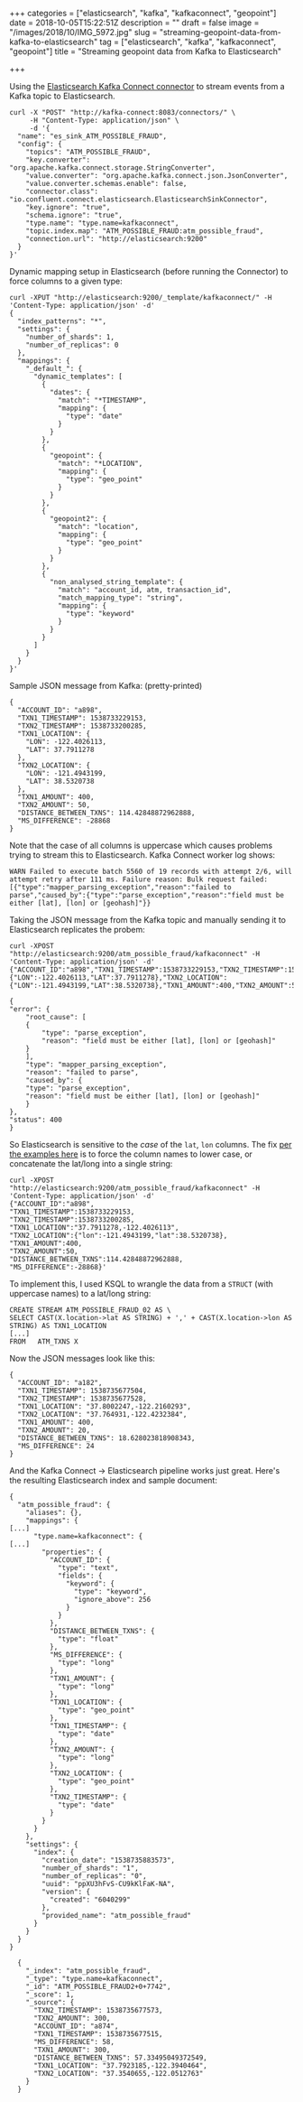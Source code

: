 +++
categories = ["elasticsearch", "kafka", "kafkaconnect", "geopoint"]
date = 2018-10-05T15:22:51Z
description = ""
draft = false
image = "/images/2018/10/IMG_5972.jpg"
slug = "streaming-geopoint-data-from-kafka-to-elasticsearch"
tag = ["elasticsearch", "kafka", "kafkaconnect", "geopoint"]
title = "Streaming geopoint data from Kafka to Elasticsearch"

+++

Using the [Elasticsearch Kafka Connect connector](https://www.confluent.io/connector/kafka-connect-elasticsearch/) to stream events from a Kafka topic to Elasticsearch. 

<!--more-->


```
curl -X "POST" "http://kafka-connect:8083/connectors/" \
     -H "Content-Type: application/json" \
     -d '{
  "name": "es_sink_ATM_POSSIBLE_FRAUD",
  "config": {
    "topics": "ATM_POSSIBLE_FRAUD",
    "key.converter": "org.apache.kafka.connect.storage.StringConverter",
    "value.converter": "org.apache.kafka.connect.json.JsonConverter",
    "value.converter.schemas.enable": false,
    "connector.class": "io.confluent.connect.elasticsearch.ElasticsearchSinkConnector",
    "key.ignore": "true",
    "schema.ignore": "true",
    "type.name": "type.name=kafkaconnect",
    "topic.index.map": "ATM_POSSIBLE_FRAUD:atm_possible_fraud",
    "connection.url": "http://elasticsearch:9200"
  }
}'
```

Dynamic mapping setup in Elasticsearch (before running the Connector) to force columns to a given type: 

```
curl -XPUT "http://elasticsearch:9200/_template/kafkaconnect/" -H 'Content-Type: application/json' -d'
{
  "index_patterns": "*",
  "settings": {
    "number_of_shards": 1,
    "number_of_replicas": 0
  },
  "mappings": {
    "_default_": {
      "dynamic_templates": [
        {
          "dates": {
            "match": "*TIMESTAMP",
            "mapping": {
              "type": "date"
            }
          }
        },
        {
          "geopoint": {
            "match": "*LOCATION",
            "mapping": {
              "type": "geo_point"
            }
          }
        },
        {
          "geopoint2": {
            "match": "location",
            "mapping": {
              "type": "geo_point"
            }
          }
        },
        {
          "non_analysed_string_template": {
            "match": "account_id, atm, transaction_id",
            "match_mapping_type": "string",
            "mapping": {
              "type": "keyword"
            }
          }
        }
      ]
    }
  }
}'
```

Sample JSON message from Kafka: (pretty-printed)

```
{
  "ACCOUNT_ID": "a898",
  "TXN1_TIMESTAMP": 1538733229153,
  "TXN2_TIMESTAMP": 1538733200285,
  "TXN1_LOCATION": {
    "LON": -122.4026113,
    "LAT": 37.7911278
  },
  "TXN2_LOCATION": {
    "LON": -121.4943199,
    "LAT": 38.5320738
  },
  "TXN1_AMOUNT": 400,
  "TXN2_AMOUNT": 50,
  "DISTANCE_BETWEEN_TXNS": 114.42848872962888,
  "MS_DIFFERENCE": -28868
}
```

Note that the case of all columns is uppercase which causes problems trying to stream this to Elasticsearch. Kafka Connect worker log shows: 

    WARN Failed to execute batch 5560 of 19 records with attempt 2/6, will attempt retry after 111 ms. Failure reason: Bulk request failed: [{"type":"mapper_parsing_exception","reason":"failed to parse","caused_by":{"type":"parse_exception","reason":"field must be either [lat], [lon] or [geohash]"}}

Taking the JSON message from the Kafka topic and manually sending it to Elasticsearch replicates the probem: 

    curl -XPOST "http://elasticsearch:9200/atm_possible_fraud/kafkaconnect" -H 'Content-Type: application/json' -d'
    {"ACCOUNT_ID":"a898","TXN1_TIMESTAMP":1538733229153,"TXN2_TIMESTAMP":1538733200285,"TXN1_LOCATION":{"LON":-122.4026113,"LAT":37.7911278},"TXN2_LOCATION":{"LON":-121.4943199,"LAT":38.5320738},"TXN1_AMOUNT":400,"TXN2_AMOUNT":50,"DISTANCE_BETWEEN_TXNS":114.42848872962888,"MS_DIFFERENCE":-28868}'
    
    {
    "error": {
        "root_cause": [
        {
            "type": "parse_exception",
            "reason": "field must be either [lat], [lon] or [geohash]"
        }
        ],
        "type": "mapper_parsing_exception",
        "reason": "failed to parse",
        "caused_by": {
        "type": "parse_exception",
        "reason": "field must be either [lat], [lon] or [geohash]"
        }
    },
    "status": 400
    }

So Elasticsearch is sensitive to the _case_ of the `lat`, `lon` columns. The fix [per the examples here](https://www.elastic.co/guide/en/elasticsearch/reference/current/geo-point.html) is to force the column names to lower case, or concatenate the lat/long into a single string: 

    curl -XPOST "http://elasticsearch:9200/atm_possible_fraud/kafkaconnect" -H 'Content-Type: application/json' -d'
    {"ACCOUNT_ID":"a898",
    "TXN1_TIMESTAMP":1538733229153,
    "TXN2_TIMESTAMP":1538733200285,
    "TXN1_LOCATION":"37.7911278,-122.4026113",
    "TXN2_LOCATION":{"lon":-121.4943199,"lat":38.5320738},
    "TXN1_AMOUNT":400,
    "TXN2_AMOUNT":50,
    "DISTANCE_BETWEEN_TXNS":114.42848872962888,
    "MS_DIFFERENCE":-28868}'

To implement this, I used KSQL to wrangle the data from a `STRUCT` (with uppercase names) to a lat/long string: 

    CREATE STREAM ATM_POSSIBLE_FRAUD_02 AS \
    SELECT CAST(X.location->lat AS STRING) + ',' + CAST(X.location->lon AS STRING) AS TXN1_LOCATION
    [...]
    FROM   ATM_TXNS X 

Now the JSON messages look like this: 

```
{
  "ACCOUNT_ID": "a182",
  "TXN1_TIMESTAMP": 1538735677504,
  "TXN2_TIMESTAMP": 1538735677528,
  "TXN1_LOCATION": "37.8002247,-122.2160293",
  "TXN2_LOCATION": "37.764931,-122.4232384",
  "TXN1_AMOUNT": 400,
  "TXN2_AMOUNT": 20,
  "DISTANCE_BETWEEN_TXNS": 18.628023818908343,
  "MS_DIFFERENCE": 24
}
```

And the Kafka Connect -> Elasticsearch pipeline works just great. Here's the resulting Elasticsearch index and sample document: 

```
{
  "atm_possible_fraud": {
    "aliases": {},
    "mappings": {
[...]
      "type.name=kafkaconnect": {
[...]
        "properties": {
          "ACCOUNT_ID": {
            "type": "text",
            "fields": {
              "keyword": {
                "type": "keyword",
                "ignore_above": 256
              }
            }
          },
          "DISTANCE_BETWEEN_TXNS": {
            "type": "float"
          },
          "MS_DIFFERENCE": {
            "type": "long"
          },
          "TXN1_AMOUNT": {
            "type": "long"
          },
          "TXN1_LOCATION": {
            "type": "geo_point"
          },
          "TXN1_TIMESTAMP": {
            "type": "date"
          },
          "TXN2_AMOUNT": {
            "type": "long"
          },
          "TXN2_LOCATION": {
            "type": "geo_point"
          },
          "TXN2_TIMESTAMP": {
            "type": "date"
          }
        }
      }
    },
    "settings": {
      "index": {
        "creation_date": "1538735883573",
        "number_of_shards": "1",
        "number_of_replicas": "0",
        "uuid": "ppXU3hFvS-CU9kKlFaK-NA",
        "version": {
          "created": "6040299"
        },
        "provided_name": "atm_possible_fraud"
      }
    }
  }
}
```


      {
        "_index": "atm_possible_fraud",
        "_type": "type.name=kafkaconnect",
        "_id": "ATM_POSSIBLE_FRAUD2+0+7742",
        "_score": 1,
        "_source": {
          "TXN2_TIMESTAMP": 1538735677573,
          "TXN2_AMOUNT": 300,
          "ACCOUNT_ID": "a874",
          "TXN1_TIMESTAMP": 1538735677515,
          "MS_DIFFERENCE": 58,
          "TXN1_AMOUNT": 300,
          "DISTANCE_BETWEEN_TXNS": 57.33495049372549,
          "TXN1_LOCATION": "37.7923185,-122.3940464",
          "TXN2_LOCATION": "37.3540655,-122.0512763"
        }
      }
